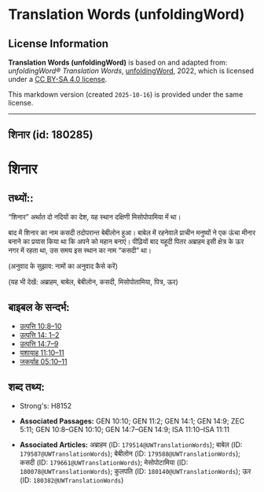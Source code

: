 # Translation Words (unfoldingWord)

## License Information

**Translation Words (unfoldingWord)** is based on and adapted from: _unfoldingWord® Translation Words_, [unfoldingWord](https://unfoldingword.org/utw), 2022, which is licensed under a [CC BY-SA 4.0 license](https://creativecommons.org/licenses/by-sa/4.0/legalcode.en).

This markdown version (created `2025-10-16`) is provided under the same license.



--------------------------------

## शिनार (id: 180285)

शिनार
=====

तथ्यों::
--------

“शिनार” अर्थात दो नदियों का देश, यह स्थान दक्षिणी मिसोपोपामिया में था।

बाद में शिनार का नाम कसदी तदोपरान्त बेबीलोन हुआ। बाबेल में रहनेवाले प्राचीन मनुष्यों ने एक ऊंचा मीनार बनाने का प्रयास किया था कि अपने को महान बनाएं। पीढ़ियों बाद यहूदी पितर अब्राहम इसी क्षेत्र के ऊर नगर में रहता था, उस समय इस स्थान का नाम “कसदी” था।

(अनुवाद के सुझाव: नामों का अनुवाद कैसे करें)

(यह भी देखें: अब्राहम, बाबेल, बेबीलोन, कसदी, मिसोपोतामिया, पित्र, ऊर)

बाइबल के सन्दर्भ:
-----------------

* [उत्पत्ति 10:8–10](https://ref.ly/Gen10:8-Gen10:10)
* [उत्पत्ति 14: 1–2](https://ref.ly/Gen14:0)
* [उत्पत्ति 14:7–9](https://ref.ly/Gen14:7-Gen14:9)
* [यशायाह 11:10–11](https://ref.ly/Isa11:10-Isa11:11)
* [जकर्याह 05:10–11](https://ref.ly/Zech5:10-Zech5:11)

शब्द तथ्य:
----------

* Strong's: H8152

* **Associated Passages:** GEN 10:10; GEN 11:2; GEN 14:1; GEN 14:9; ZEC 5:11; GEN 10:8–GEN 10:10; GEN 14:7–GEN 14:9; ISA 11:10–ISA 11:11
* **Associated Articles:** अब्राहम (ID: `179514@UWTranslationWords`); बाबेल (ID: `179587@UWTranslationWords`); बेबीलोन (ID: `179588@UWTranslationWords`); कसदी (ID: `179661@UWTranslationWords`); मेसोपोटामिया (ID: `180078@UWTranslationWords`); कुलपति (ID: `180140@UWTranslationWords`); ऊर (ID: `180382@UWTranslationWords`)

